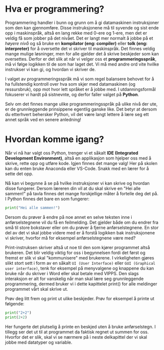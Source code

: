 # Hva er programmering?

Programmering handler i bunn og grunn om å gi datamaskinen instruksjoner som den kan gjennomføre. Disse instruksjonene må til syvende og sist ende opp i maskinspråk, altså en lang rekke med 0-ere og 1-ere, men det er veldig få som jobber på det nivået. Det er langt mer normalt å jobbe på et *høyere nivå* og så bruke en **kompilator (eng: compiler)** eller **tolk (eng: interpreter)** for å oversette det vi skriver til maskinspråk. Det finnes veldig mange mulige løsninger, men for alle gjelder det å skrive beskjeder som kan oversettes. Derfor er det slik at når vi velger oss et **programmeringsspråk**, må vi følge logikken til de som har laget det. Vi må med andre ord vite hvilke instrukser vi kan gi, og hvordan vi skriver de. 

I valget av programmeringsspråk må vi som regel balansere behovet for å ha fullstendig kontroll over hva som skjer med datamaskinen (og ressursbruk), opp mot hvor lett språket er å jobbe med. I utdanningsformål fokuserer vi hardt på sistnevnte, og derfor faller valget på **Python**. 

Selv om det finnes mange ulike programmeringsspråk på ulike nivå der ute, er de grunnleggende prinsippene egentlig ganske like. Det betyr at dersom du etterhvert behersker Python, vil det være langt lettere å lære seg ett annet språk ved en senere anledning!


# Hvordan komme igang?

Når vi nå har valgt oss Python, trenger vi et såkalt **IDE (Integrated Development Environment)**, altså en applikasjon som hjelper oss med å skrive, rette opp og utføre kode. Igjen finnes det mange valg! Her på skolen kan du enten bruke Anaconda eller VS-Code. Snakk med en lærer for å sette det opp. 

Nå kan vi begynne å se på hvilke instruksjoner vi kan skrive og hvordan disse fungerer. Dersom læreren din vil at du skal skrive en "Hei alle sammen!" på tavla finnes det mange forskjellige måter å fortelle deg det på. I Python finnes det bare en som fungerer:

```python
print("Hei alle sammen!") 
```

Dersom du prøver å endre på noe annet en selve teksten inne i anførselstegnene vil du få en feilmelding. Det gjelder både om du endrer fra små til store bokstaver eller om du prøver å fjerne anførselstegnene. En stor del av det vi skal jobbe videre med er å forstå logikken bak instruksjonene vi skriver, hvorfor må for eksempel anførselstegnene være med?

Print-instruksen skriver altså ut noe til den som kjører programmet altså brukeren. Det blir veldig viktig for oss i begynnelsen fordi det først og fremst er slik vi skal "kommunisere" med brukerene. I virkeligheten gjøres slikt stort sett i form av en såkalt `UI (User Interface)` eller `GUI (Graphical user interface)`, tenk for eksempel på menyvalgene og knappene du kan bruke når du skriver i Word eller skal betale med VIPPS. Den slags interaksjon er alt for vanskelig når man skal lære seg grunnleggende programmering, dermed bruker vi i dette kapittelet print() for alle meldinger programmet vårt skal skrive ut.

Prøv deg litt frem og print ut ulike beskjeder. Prøv for eksempel å printe ut følgende:

```python
print("2+2")
print(2+2)
```

Her fungerte det plutselig å printe en beskjed uten å bruke anførselstegn. I tillegg ser det ut til at programmet da faktisk regnet ut summen for oss. Hvorfor det er slik, skal vi se nærmere på i neste delkapittel der vi skal jobbe med datatyper og variable. 







